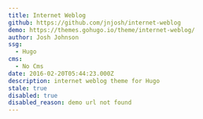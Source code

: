 ```yaml
---
title: Internet Weblog
github: https://github.com/jnjosh/internet-weblog
demo: https://themes.gohugo.io/theme/internet-weblog/
author: Josh Johnson
ssg:
  - Hugo
cms:
  - No Cms
date: 2016-02-20T05:44:23.000Z
description: internet weblog theme for Hugo
stale: true
disabled: true
disabled_reason: demo url not found
---
```

